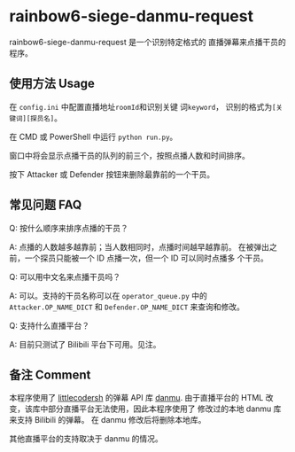 # rainbow6-siege-danmu-request
rainbow6-siege-danmu-request 是一个识别特定格式的
直播弹幕来点播干员的程序。

## 使用方法 Usage
在 ``config.ini`` 中配置直播地址``roomId``和识别关键
词``keyword``，
识别的格式为`[关键词][探员名]`。

在 CMD 或 PowerShell 中运行 ``python run.py``。

窗口中将会显示点播干员的队列的前三个，按照点播人数和时间排序。

按下 Attacker 或 Defender 按钮来删除最靠前的一个干员。

## 常见问题 FAQ
Q: 按什么顺序来排序点播的干员？

A: 点播的人数越多越靠前；当人数相同时，点播时间越早越靠前。
在被弹出之前，一个探员只能被一个 ID 点播一次，但一个 ID 可以同时点播多
个干员。

Q: 可以用中文名来点播干员吗？

A: 可以。支持的干员名称可以在 ``operator_queue.py`` 
中的 ``Attacker.OP_NAME_DICT`` 和 ``Defender.OP_NAME_DICT`` 
 来查询和修改。

Q: 支持什么直播平台？

A: 目前只测试了 Bilibili 平台下可用。见注。

## 备注 Comment
本程序使用了 [littlecodersh](https://github.com/littlecodersh) 
的弹幕 API 库 [danmu](https://github.com/littlecodersh/danmu). 
由于直播平台的 HTML 改变，该库中部分直播平台无法使用，因此本程序使用了
修改过的本地 danmu 库来支持 Bilibili 的弹幕。
在 danmu 修改后将删除本地库。

其他直播平台的支持取决于 danmu 的情况。
